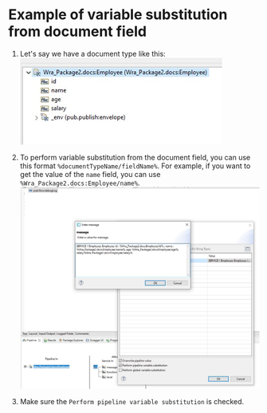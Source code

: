 # Example of variable substitution from document field

1. Let's say we have a document type like this: \
![](images/1.jpg)

2. To perform variable substitution from the document field, you can use this format `%documentTypeName/fieldName%`. For example, if you want to get the value of the `name` field, you can use `%Wra_Package2.docs:Employee/name%`. \
![](images/2.jpg)

3. Make sure the `Perform pipeline variable substitution` is checked.